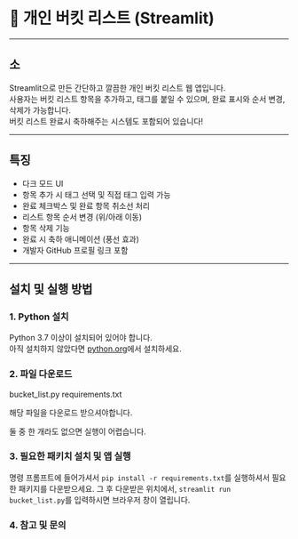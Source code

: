 # 🎯 개인 버킷 리스트 (Streamlit)
---

## 소
Streamlit으로 만든 간단하고 깔끔한 개인 버킷 리스트 웹 앱입니다.  
사용자는 버킷 리스트 항목을 추가하고, 태그를 붙일 수 있으며, 완료 표시와 순서 변경, 삭제가 가능합니다.  
버킷 리스트 완료시 축하해주는 시스템도 포함되어 있습니다!

---

## 특징

- 다크 모드 UI
- 항목 추가 시 태그 선택 및 직접 태그 입력 가능
- 완료 체크박스 및 완료 항목 취소선 처리
- 리스트 항목 순서 변경 (위/아래 이동)
- 항목 삭제 기능
- 완료 시 축하 애니메이션 (풍선 효과)
- 개발자 GitHub 프로필 링크 포함

---

## 설치 및 실행 방법

### 1. Python 설치

Python 3.7 이상이 설치되어 있어야 합니다.  
아직 설치하지 않았다면 [python.org](https://www.python.org/downloads/)에서 설치하세요.

### 2. 파일 다운로드
bucket_list.py
requirements.txt
<p>해당 파일을 다운로드 받으셔야합니다.</p>
<p>둘 중 한 개라도 없으면 실행이 어렵습니다.</p>

### 3. 필요한 패키치 설치 및 앱 실행
명령 프롬프트에 들어가셔서
`pip install -r requirements.txt`를 실행하셔서 필요한 패키지를 다운받으세요.
그 후 다운받은 위치에서, `streamlit run bucket_list.py`를 입력하시면 브라우저 창이 열립니다.

### 4. 참고 및 문의


